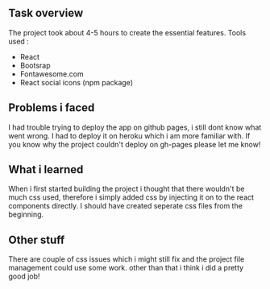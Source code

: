 
## Task overview

The project took about 4-5 hours to create the essential features.
Tools used :
* React
* Bootsrap
* Fontawesome.com
* React social icons (npm package)


## Problems i faced

I had trouble trying to deploy the app on github pages, i still dont know what went wrong. I had to deploy it on heroku which i am more familiar with. If you know why the project couldn't deploy on gh-pages please let me know!

## What i learned
When i first started building the project i thought that there wouldn't be much css used, therefore i simply added css by injecting it on to the react components directly. I should have created seperate css files from the beginning.

## Other stuff

There are couple of css issues which i might still fix and the project file management could use some work.
other than that i think i did a pretty good job!
